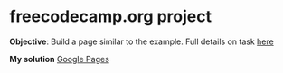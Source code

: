 # freecodecamp.org project
**Objective**: Build a page similar to the example. Full details on task [here](https://www.freecodecamp.org/learn/responsive-web-design/responsive-web-design-projects/build-a-tribute-page)   


**My solution** [Google Pages](https://rosedlo.github.io/tribute-page/)

